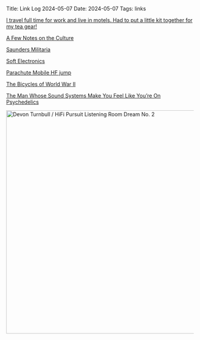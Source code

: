 Title: Link Log 2024-05-07
Date: 2024-05-07
Tags: links

[I travel full time for work and live in motels. Had to put a little kit together for my tea gear!](https://old.reddit.com/r/tea/comments/1cl06q5/i_travel_full_time_for_work_and_live_in_motels/)

[A Few Notes on the Culture](https://trevor-hopkins.com/banks/a-few-notes-on-the-culture.html)

[Saunders Militaria](https://saundersmilitaria.com/)

[Soft Electronics](https://www.soft-electronics.com/home/)

[Parachute Mobile HF jump](https://www.youtube.com/watch?v=3vVXgYrBFSI)

[The Bicycles of World War II](https://www.theatlantic.com/photo/2024/04/photos-bicycles-world-war-ii/678086/)

[The Man Whose Sound Systems Make You Feel Like You’re On Psychedelics](https://www.gq.com/story/devon-turnbull-ojas-sound-systems)

<a href="https://www.flickr.com/photos/pigmonkey/53699195905/" title="Devon Turnbull / HiFi Pursuit Listening Room Dream No. 2"><img src="https://live.staticflickr.com/65535/53699195905_aced76e3f9_c.jpg" width="800" height="600" alt="Devon Turnbull / HiFi Pursuit Listening Room Dream No. 2"/></a>
